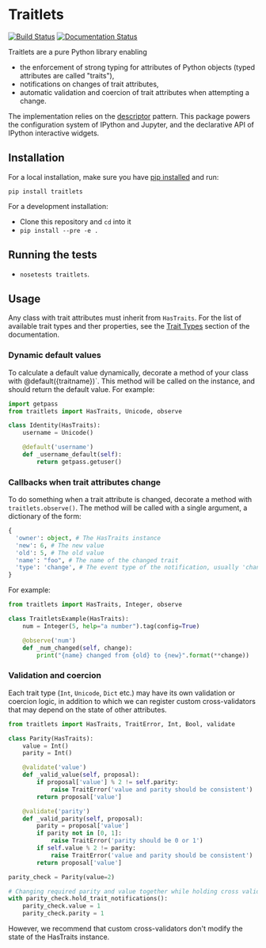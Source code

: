 # Traitlets

[![Build Status](https://travis-ci.org/ipython/traitlets.svg?branch=master)](https://travis-ci.org/ipython/traitlets)
[![Documentation Status](https://readthedocs.org/projects/traitlets/badge/?version=latest)](http://traitlets.readthedocs.org/en/latest/?badge=latest)

Traitlets are a pure Python library enabling

 - the enforcement of strong typing for attributes of Python objects
(typed attributes are called "traits"),
 - notifications on changes of trait attributes,
 - automatic validation and coercion of trait attributes when attempting a
change.

The implementation relies on the [descriptor](https://docs.python.org/howto/descriptor.html)
pattern. This package powers the configuration system of IPython and Jupyter,
and the declarative API of IPython interactive widgets.

## Installation

For a local installation, make sure you have
[pip installed](https://pip.readthedocs.org/en/stable/installing/) and run:

```
pip install traitlets
```

For a development installation:

* Clone this repository and `cd` into it
* `pip install --pre -e .`

## Running the tests

* `nosetests traitlets`.

## Usage

Any class with trait attributes must inherit from `HasTraits`.
For the list of available trait types and ther properties, see the
[Trait Types](http://traitlets.readthedocs.org/en/latest/trait_types.html)
section of the documentation.

### Dynamic default values

To calculate a default value dynamically, decorate a method of your class with
@default({traitname})`. This method will be called on the instance, and should
return the default value. For example:

```Python
import getpass
from traitlets import HasTraits, Unicode, observe

class Identity(HasTraits):
    username = Unicode()

    @default('username')
    def _username_default(self):
        return getpass.getuser()
```

### Callbacks when trait attributes change

To do something when a trait attribute is changed, decorate a method with
`traitlets.observe()`. The method will be called with a single argument, a
dictionary of the form:

```Python
{
  'owner': object, # The HasTraits instance
  'new': 6, # The new value
  'old': 5, # The old value
  'name': "foo", # The name of the changed trait
  'type': 'change', # The event type of the notification, usually 'change'
}
```
For example:

```Python
from traitlets import HasTraits, Integer, observe

class TraitletsExample(HasTraits):
    num = Integer(5, help="a number").tag(config=True)

    @observe('num')
    def _num_changed(self, change):
        print("{name} changed from {old} to {new}".format(**change))
```

### Validation and coercion

Each trait type (`Int`, `Unicode`, `Dict` etc.) may have its own validation or
coercion logic, in addition to which we can register custom cross-validators
that may depend on the state of other attributes.

```Python
from traitlets import HasTraits, TraitError, Int, Bool, validate

class Parity(HasTraits):
    value = Int()
    parity = Int()

    @validate('value')
    def _valid_value(self, proposal):
        if proposal['value'] % 2 != self.parity:
            raise TraitError('value and parity should be consistent')
        return proposal['value']

    @validate('parity')
    def _valid_parity(self, proposal):
        parity = proposal['value']
        if parity not in [0, 1]:
            raise TraitError('parity should be 0 or 1')
        if self.value % 2 != parity:
            raise TraitError('value and parity should be consistent')
        return proposal['value']

parity_check = Parity(value=2)

# Changing required parity and value together while holding cross validation
with parity_check.hold_trait_notifications():
    parity_check.value = 1
    parity_check.parity = 1
```

However, we recommend that custom cross-validators don't modify the state of
the HasTraits instance.
